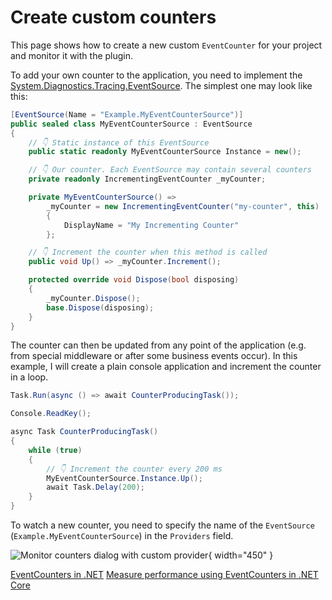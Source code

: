 # Create custom counters

This page shows how to create a new custom `EventCounter` for your project and monitor it with the plugin.

To add your own counter to the application, you need to implement
the [System.Diagnostics.Tracing.EventSource](https://learn.microsoft.com/en-us/dotnet/api/system.diagnostics.tracing.eventsource).
The simplest one may look like this:

```c#
[EventSource(Name = "Example.MyEventCounterSource")]
public sealed class MyEventCounterSource : EventSource
{
    // 👇 Static instance of this EventSource
    public static readonly MyEventCounterSource Instance = new();

    // 👇 Our counter. Each EventSource may contain several counters
    private readonly IncrementingEventCounter _myCounter;

    private MyEventCounterSource() =>
        _myCounter = new IncrementingEventCounter("my-counter", this)
        {
            DisplayName = "My Incrementing Counter"
        };

    // 👇 Increment the counter when this method is called
    public void Up() => _myCounter.Increment();

    protected override void Dispose(bool disposing)
    {
        _myCounter.Dispose();
        base.Dispose(disposing);
    }
}
```

The counter can then be updated from any point of the application (e.g. from special middleware or after some business
events occur). In this example, I will create a plain console application and increment the counter in a loop.

```c#
Task.Run(async () => await CounterProducingTask());

Console.ReadKey();

async Task CounterProducingTask()
{
    while (true)
    {
        // 👇 Increment the counter every 200 ms
        MyEventCounterSource.Instance.Up();
        await Task.Delay(200);
    }
}
```

To watch a new counter, you need to specify the name of the `EventSource` (`Example.MyEventCounterSource`) in
the `Providers` field.

![Monitor counters dialog with custom provider](custom-event-provider.png){ width="450" }

<seealso>
  <category ref="ext">
    <a href="https://learn.microsoft.com/en-us/dotnet/core/diagnostics/event-counters">EventCounters in .NET</a>
    <a href="https://learn.microsoft.com/en-us/dotnet/core/diagnostics/event-counter-perf">Measure performance using EventCounters in .NET Core</a>
  </category>
</seealso>